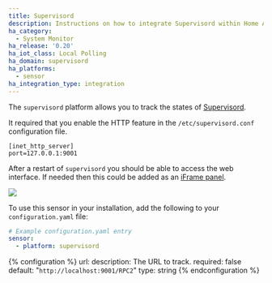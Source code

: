 ```yaml
---
title: Supervisord
description: Instructions on how to integrate Supervisord within Home Assistant.
ha_category:
  - System Monitor
ha_release: '0.20'
ha_iot_class: Local Polling
ha_domain: supervisord
ha_platforms:
  - sensor
ha_integration_type: integration
---
```


The `supervisord` platform allows you to track the states of [Supervisord](http://supervisord.org/).

It required that you enable the HTTP feature in the `/etc/supervisord.conf` configuration file.

```text
[inet_http_server]
port=127.0.0.1:9001
```

After a restart of `supervisord` you should be able to access the web interface. If needed then this could be added as an [iFrame panel](/integrations/panel_iframe/).

<p class='img'>
  <img src='/images/screenshots/supervisor.png' />
</p>

To use this sensor in your installation, add the following to your `configuration.yaml` file:

```yaml
# Example configuration.yaml entry
sensor:
  - platform: supervisord
```

{% configuration %}
url:
  description: The URL to track.
  required: false
  default: "`http://localhost:9001/RPC2`"
  type: string
{% endconfiguration %}
